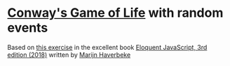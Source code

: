 # [Conway's Game of Life](https://en.wikipedia.org/wiki/Conway%27s_Game_of_Life) with random events

Based on [this exercise](https://eloquentjavascript.net/18_http.html#i_XyKQVmCbTN) in the excellent book [Eloquent JavaScript, 3rd edition (2018)](https://eloquentjavascript.net/index.html) written by [Marijn Haverbeke](https://github.com/marijnh/)